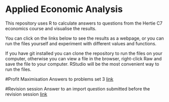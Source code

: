 # Applied Economic Analysis
This repository uses R to calculate answers to questions from the Hertie C7 economics course and visualise the results.


You can click on the links below to see the results as a webpage, or you can run the files yourself and experiment with different values and functions.

If you have git installed you can clone the repository to run the files on your computer, otherwise you can view a file in the browser, right-click Raw and save the file to your computer. RStudio will be the most convenient way to run the files.

#Profit Maximisation
Answers to problems set 3
[link](https://rawcdn.githack.com/mcallaghan/econ_101/v0002/profit_max.html)

#Revision session
Answer to an import question submitted before the revision session
[link](https://rawcdn.githack.com/mcallaghan/econ_101/master/cotton_prices.html)
